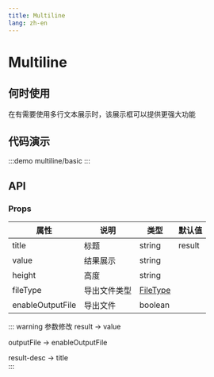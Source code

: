 ```yaml
---
title: Multiline
lang: zh-en
---
```

# Multiline

## 何时使用

在有需要使用多行文本展示时，该展示框可以提供更强大功能

## 代码演示

:::demo
multiline/basic
:::

## API

### Props

| 属性             | 说明         | 类型                                                                            | 默认值 |
| ---------------- | ------------ | ------------------------------------------------------------------------------- | ------ |
| title            | 标题         | string                                                                          | result |
| value            | 结果展示     | string                                                                          |        |
| height           | 高度         | string                                                                          |        |
| fileType         | 导出文件类型 | [FileType](https://developer.mozilla.org/zh-CN/docs/Web/Media/Formats/Image_types) |        |
| enableOutputFile | 导出文件     | boolean                                                                             |        |

::: warning 参数修改
result -> value

outputFile -> enableOutputFile

result-desc  -> title  
:::
